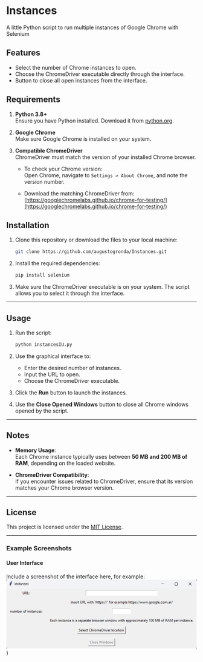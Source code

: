 # Instances
A little Python script to run multiple instances of Google Chrome with Selenium 

## Features
- Select the number of Chrome instances to open.
- Choose the ChromeDriver executable directly through the interface.
- Button to close all open instances from the interface.

## Requirements

1. **Python 3.8+**  
   Ensure you have Python installed. Download it from [python.org](https://www.python.org/downloads/).

2. **Google Chrome**  
   Make sure Google Chrome is installed on your system.  

3. **Compatible ChromeDriver**  
   ChromeDriver must match the version of your installed Chrome browser.  
   - To check your Chrome version:  
     Open Chrome, navigate to `Settings > About Chrome`, and note the version number.

   - Download the matching ChromeDriver from:  
     [https://googlechromelabs.github.io/chrome-for-testing/](https://googlechromelabs.github.io/chrome-for-testing/)


## Installation

1. Clone this repository or download the files to your local machine:
   ```bash
   git clone https://github.com/augustogronda/Instances.git
   ```
2. Install the required dependencies:
   ```bash
   pip install selenium
   ```
3. Make sure the ChromeDriver executable is on your system. The script allows you to select it through the interface.

---

## Usage

1. Run the script:
   ```bash
   python instancesIU.py
   ```
2. Use the graphical interface to:
   - Enter the desired number of instances.
   - Input the URL to open.
   - Choose the ChromeDriver executable.

3. Click the **Run** button to launch the instances.

4. Use the **Close Opened Windows** button to close all Chrome windows opened by the script.

---

## Notes

- **Memory Usage**:  
  Each Chrome instance typically uses between **50 MB and 200 MB of RAM**, depending on the loaded website.

- **ChromeDriver Compatibility**:  
  If you encounter issues related to ChromeDriver, ensure that its version matches your Chrome browser version.

---

## License

This project is licensed under the [MIT License](LICENSE).

---

### Example Screenshots

#### User Interface
Include a screenshot of the interface here, for example:
![User Interface](./Images/Instancesimage.jpg)
)
